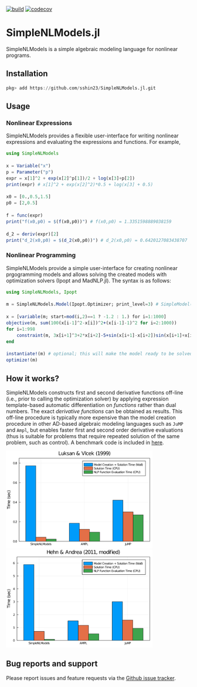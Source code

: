 [![build](https://github.com/sshin23/SimpleNLModels.jl/actions/workflows/test.yml/badge.svg)](https://github.com/sshin23/SimpleNLModels.jl/actions/workflows/test.yml)
[![codecov](https://codecov.io/gh/sshin23/SimpleNLModels.jl/branch/main/graph/badge.svg?token=U6NMMW0IT5)](https://codecov.io/gh/sshin23/SimpleNLModels.jl)
# SimpleNLModels.jl

SimpleNLModels is a simple algebraic modeling language for nonlinear programs.

## Installation
```julia
pkg> add https://github.com/sshin23/SimpleNLModels.jl.git
```

## Usage
### Nonlinear Expressions
SimpleNLModels provides a flexible user-interface for writing nonlinear expressions and evaluating the expressions and functions. For example,
```julia
using SimpleNLModels

x = Variable("x")
p = Parameter("p")
expr = x[1]^2 + exp(x[2]^p[1])/2 + log(x[3]+p[2])
print(expr) # x[1]^2 + exp(x[2]^2)*0.5 + log(x[3] + 0.5)

x0 = [0.,0.5,1.5]
p0 = [2,0.5]

f = func(expr)
print("f(x0,p0) = $(f(x0,p0))") # f(x0,p0) = 1.3351598889038159

d_2 = deriv(expr)[2]
print("d_2(x0,p0) = $(d_2(x0,p0))") # d_2(x0,p0) = 0.6420127083438707
```

### Nonlinear Programming
SimpleNLModels provide a simple user-interface for creating nonlinear prgogramming models and allows solving the created models with optimization solvers (Ipopt and MadNLP.jl). The syntax is as follows:
```julia
using SimpleNLModels, Ipopt

m = SimpleNLModels.Model(Ipopt.Optimizer; print_level=3) # SimpleModel( ... ) works as well

x = [variable(m; start=mod(i,2)==1 ? -1.2 : 1.) for i=1:1000]   
objective(m, sum(100(x[i-1]^2-x[i])^2+(x[i-1]-1)^2 for i=2:1000))
for i=1:998
    constraint(m, 3x[i+1]^3+2*x[i+2]-5+sin(x[i+1]-x[i+2])sin(x[i+1]+x[i+2])+4x[i+1]-x[i]exp(x[i]-x[i+1])-3 == 0)
end

instantiate!(m) # optional; this will make the model ready to be solved
optimize!(m)
```

## How it works?
SimpleNLModels constructs first and second derivative functions off-line (i.e., prior to calling the optimization solver) by applying expression template-based automatic differentiation on _functions_ rather than dual numbers. The exact _derivative functions_ can be obtained as results. This off-line procedure is typically more expensive than the model creation procedure in other AD-based algebraic modeling languages such as `JuMP` and `Ampl`, but enables faster first and second order derivative evaluations (thus is suitable for problems that require repeated solution of the same problem, such as control). A benchmark code is included in [here](https://github.com/sshin23/SimpleNLModels.jl/blob/main/benchmark/benchmark.jl).

<img src="/benchmark/output/luksanvlcek.png" width="400"/><img src="/benchmark/output/hehnandrea.png" width="400"/>

## Bug reports and support
Please report issues and feature requests via the [Github issue tracker](https://github.com/sshin23/SimpleNLModels.jl/issues).
